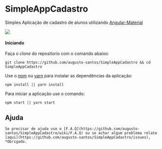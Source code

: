 # SimpleAppCadastro
Simples Aplicação de cadastro de alunos utilizando [Angular-Material](https://material.angularjs.org/latest/)

<img src="https://s-media-cache-ak0.pinimg.com/originals/0a/7b/48/0a7b48f364380f207a517a2962b5dd37.png" />

#### Iniciando
  Faça o *clone* do repositorio com o comando abaixo:
  
``
  git clone https://github.com/augusto-santos/SimpleAppCadastro && cd SimpleAppCadastro  
``

  Use o [npm](https://www.npmjs.com/) ou [yarn](https://yarnpkg.com/pt-BR/) para instalar as dependências da aplicação:
  
``
  npm install || yarn install  
``

  Para iniciar a aplicação use o comando:
  
  ``
    npm start || yarn start    
  ``
  
  ## Ajuda
    Se precisar de ajuda use o [F.A.Q](https://github.com/augusto-santos/SimpleAppCadastro/wiki/F.A.Q) ou se achar algum problema relate [aqui](https://github.com/augusto-santos/SimpleAppCadastro/issues), *Obrigado.
